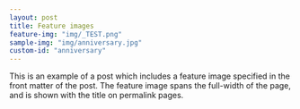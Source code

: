```yaml
---
layout: post
title: Feature images
feature-img: "img/_TEST.png"
sample-img: "img/anniversary.jpg"
custom-id: "anniversary"
---
```

This is an example of a post which includes a feature image specified in the front matter of the post. The feature image spans the full-width of the page, and is shown with the title on permalink pages.

